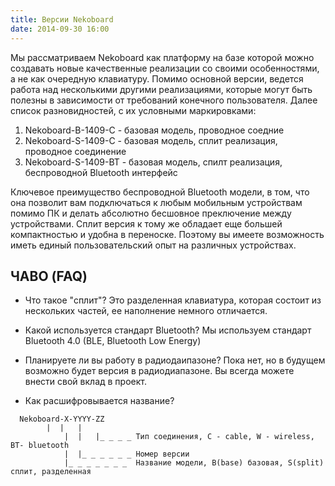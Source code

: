 ```yaml
---
title: Версии Nekoboard
date: 2014-09-30 16:00
---                                                        
```

                                                                              
Мы рассматриваем Nekoboard как платформу на базе которой можно создавать новые качественные реализации со своими особенностями, а не как очередную клавиатуру. Помимо основной версии, ведется работа над несколькими другими реализациями, которые могут быть полезны в зависимости от требований конечного пользователя. Далее список разновидностей, с их условными маркировками:

1. Nekoboard-B-1409-C  - базовая модель, проводное соедние
2. Nekoboard-S-1409-С  - базовая модель, сплит реализация, проводное соединение
3. Nekoboard-S-1409-BT - базовая модель, спилт реализация, беспроводной Bluetooth интерфейс

Ключевое преимущество беспроводной Bluetooth модели, в том, что она позволит вам подключаться к любым мобильным устройствам помимо ПК и делать абсолютно бесшовное преключение между устройствами. Сплит версия к тому же обладает еще большей компактностью и удобна в переноске. Поэтому вы имеете возможность иметь единый пользовательский опыт на различных устройствах.

## ЧАВО (FAQ)

- Что такое "сплит"?
  Это разделенная клавиатура, которая состоит из нескольких частей, ее наполнение немного отличается.

- Какой используется стандарт Bluetooth?
  Мы используем стандарт Bluetooth 4.0 (BLE, Bluetooth Low Energy)

- Планируете ли вы работу в радиодаипазоне?
  Пока нет, но в будущем возможно будет версия в радиодиапазоне. Вы всегда можете внести свой вклад в проект.

- Как расшифровывается название?
```
  Nekoboard-X-YYYY-ZZ
	    |  |   |
            |  |   |_ _ _ _ Тип соединения, C - cable, W - wireless, BT- bluetooth
            |  |_ _ _ _ _ _ Номер версии
            |_ _ _ _ _ _ _  Название модели, B(base) базовая, S(split) сплит, разделенная
```
